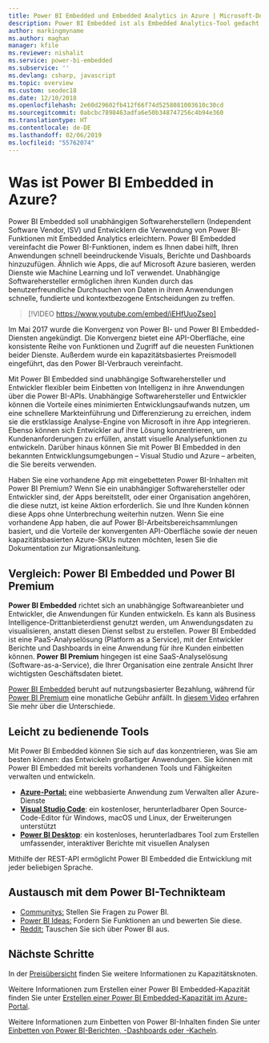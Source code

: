 ```yaml
---
title: Power BI Embedded und Embedded Analytics in Azure | Microsoft-Dokumentation
description: Power BI Embedded ist als Embedded Analytics-Tool gedacht und soll die Nutzung von Power BI-Funktionen für unabhängige Softwarehersteller und Entwickler vereinfachen und ihnen dabei helfen, ihren Anwendungen schnell beeindruckende Visuals, Berichte und Dashboards hinzuzufügen. In diesem Artikel erfahren Sie mehr über Embedded Analytics-Software, Embedded Analytics-Tools sowie eingebettete Business Intelligence-Tools bei der Verwendung von Power BI Embedded.
author: markingmyname
ms.author: maghan
manager: kfile
ms.reviewer: nishalit
ms.service: power-bi-embedded
ms.subservice: ''
ms.devlang: csharp, javascript
ms.topic: overview
ms.custom: seodec18
ms.date: 12/10/2018
ms.openlocfilehash: 2e60d29602fb412f66f74d5258081003610c30cd
ms.sourcegitcommit: 0abcbc7898463adfa6e50b348747256c4b94e360
ms.translationtype: HT
ms.contentlocale: de-DE
ms.lasthandoff: 02/06/2019
ms.locfileid: "55762074"
---
```

# <a name="what-is-power-bi-embedded-in-azure"></a>Was ist Power BI Embedded in Azure?

Power BI Embedded soll unabhängigen Softwareherstellern (Independent Software Vendor, ISV) und Entwicklern die Verwendung von Power BI-Funktionen mit Embedded Analytics erleichtern. Power BI Embedded vereinfacht die Power BI-Funktionen, indem es Ihnen dabei hilft, Ihren Anwendungen schnell beeindruckende Visuals, Berichte und Dashboards hinzuzufügen. Ähnlich wie Apps, die auf Microsoft Azure basieren, werden Dienste wie Machine Learning und IoT verwendet. Unabhängige Softwarehersteller ermöglichen ihren Kunden durch das benutzerfreundliche Durchsuchen von Daten in ihren Anwendungen schnelle, fundierte und kontextbezogene Entscheidungen zu treffen.

> [!VIDEO https://www.youtube.com/embed/iEHfUuoZseo]

Im Mai 2017 wurde die Konvergenz von Power BI- und Power BI Embedded-Diensten angekündigt. Die Konvergenz bietet eine API-Oberfläche, eine konsistente Reihe von Funktionen und Zugriff auf die neuesten Funktionen beider Dienste. Außerdem wurde ein kapazitätsbasiertes Preismodell eingeführt, das den Power BI-Verbrauch vereinfacht.

Mit Power BI Embedded sind unabhängige Softwarehersteller und Entwickler flexibler beim Einbetten von Intelligenz in ihre Anwendungen über die Power BI-APIs. Unabhängige Softwarehersteller und Entwickler können die Vorteile eines minimierten Entwicklungsaufwands nutzen, um eine schnellere Markteinführung und Differenzierung zu erreichen, indem sie die erstklassige Analyse-Engine von Microsoft in ihre App integrieren. Ebenso können sich Entwickler auf ihre Lösung konzentrieren, um Kundenanforderungen zu erfüllen, anstatt visuelle Analysefunktionen zu entwickeln. Darüber hinaus können Sie mit Power BI Embedded in den bekannten Entwicklungsumgebungen – Visual Studio und Azure – arbeiten, die Sie bereits verwenden.

Haben Sie eine vorhandene App mit eingebetteten Power BI-Inhalten mit Power BI Premium? Wenn Sie ein unabhängiger Softwarehersteller oder Entwickler sind, der Apps bereitstellt, oder einer Organisation angehören, die diese nutzt, ist keine Aktion erforderlich. Sie und Ihre Kunden können diese Apps ohne Unterbrechung weiterhin nutzen. Wenn Sie eine vorhandene App haben, die auf Power BI-Arbeitsbereichsammlungen basiert, und die Vorteile der konvergenten API-Oberfläche sowie der neuen kapazitätsbasierten Azure-SKUs nutzen möchten, lesen Sie die Dokumentation zur Migrationsanleitung.

## <a name="comparing-power-bi-embedded-with-power-bi-premium"></a>Vergleich: Power BI Embedded und Power BI Premium

**Power BI Embedded** richtet sich an unabhängige Softwareanbieter und Entwickler, die Anwendungen für Kunden entwickeln. Es kann als Business Intelligence-Drittanbieterdienst genutzt werden, um Anwendungsdaten zu visualisieren, anstatt diesen Dienst selbst zu erstellen. Power BI Embedded ist eine PaaS-Analyselösung (Platform as a Service), mit der Entwickler Berichte und Dashboards in eine Anwendung für ihre Kunden einbetten können. **Power BI Premium** hingegen ist eine SaaS-Analyselösung (Software-as-a-Service), die Ihrer Organisation eine zentrale Ansicht Ihrer wichtigsten Geschäftsdaten bietet. 

[Power BI Embedded](https://azure.microsoft.com/pricing/details/power-bi-embedded/) beruht auf nutzungsbasierter Bezahlung, während für [Power BI Premium](https://powerbi.microsoft.com/calculator/) eine monatliche Gebühr anfällt. In [diesem Video](https://www.youtube.com/watch?v=0y2oJikC6Xc&t=0s&list=PLv2BtOtLblH1dQPV49Ni12olDcUoW-GEl&index=3) erfahren Sie mehr über die Unterschiede.

## <a name="easy-to-use-tools"></a>Leicht zu bedienende Tools

Mit Power BI Embedded können Sie sich auf das konzentrieren, was Sie am besten können: das Entwickeln großartiger Anwendungen. Sie können mit Power BI Embedded mit bereits vorhandenen Tools und Fähigkeiten verwalten und entwickeln.

* [**Azure-Portal:**](https://portal.azure.com/) eine webbasierte Anwendung zum Verwalten aller Azure-Dienste
* [**Visual Studio Code**](https://code.visualstudio.com/docs): ein kostenloser, herunterladbarer Open Source-Code-Editor für Windows, macOS und Linux, der Erweiterungen unterstützt
* [**Power BI Desktop**](https://powerbi.microsoft.com/desktop/): ein kostenloses, herunterladbares Tool zum Erstellen umfassender, interaktiver Berichte mit visuellen Analysen

Mithilfe der REST-API ermöglicht Power BI Embedded die Entwicklung mit jeder beliebigen Sprache.

## <a name="engage-with-the-power-bi-engineering-team"></a>Austausch mit dem Power BI-Technikteam

* [Communitys:](https://community.powerbi.com/) Stellen Sie Fragen zu Power BI.
* [Power BI Ideas:](https://ideas.powerbi.com) Fordern Sie Funktionen an und bewerten Sie diese.
* [Reddit:](https://www.reddit.com/r/PowerBI/) Tauschen Sie sich über Power BI aus.

## <a name="next-steps"></a>Nächste Schritte

In der [Preisübersicht](https://azure.microsoft.com/pricing/details/power-bi-embedded/) finden Sie weitere Informationen zu Kapazitätsknoten.

Weitere Informationen zum Erstellen einer Power BI Embedded-Kapazität finden Sie unter [Erstellen einer Power BI Embedded-Kapazität im Azure-Portal](azure-pbie-create-capacity.md).

Weitere Informationen zum Einbetten von Power BI-Inhalten finden Sie unter [Einbetten von Power BI-Berichten, -Dashboards oder -Kacheln](https://powerbi.microsoft.com/documentation/powerbi-developer-embedding-content/).
